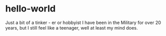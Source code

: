 # hello-world
Just a bit of a tinker - er or hobbyist
I have been in the Military for over 20 years, but I still feel like a teenager, well at least my mind does.
